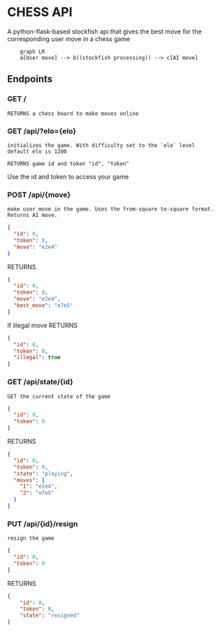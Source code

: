 # CHESS API
A python-flask-based stockfish api that gives the best move for the corresponding user move in a chess game

```mermaid
    graph LR
    a[User move] --> b((stockfish processing)) --> c[AI move]

```

## Endpoints

### GET /
    RETURNS a chess board to make moves online

### GET /api/?elo={elo}
    initializes the game. With difficulty set to the `elo` level
    default elo is 1200

    RETURNS game id and token "id", "token"

Use the id and token to access your game

### POST /api/{move}
    make user move in the game. Uses the from-square to-square format. Returns AI move.
```json
{
  "id": 0,
  "token": 0,
  "move": "e2e4"
}
```
RETURNS
```json
{
  "id": 0,
  "token": 0,
  "move": "e2e4",
  "best_move": "e7e5"
}
```
If illegal move RETURNS
```json
{
  "id": 0,
  "token": 0,
  "illegal": true
}
```

### GET /api/state/{id}
    GET the current state of the game

```json
{
  "id": 0,
  "token": 0
}
```

RETURNS
```json
{
  "id": 0,
  "token": 0,
  "state": "playing",
  "moves": {
    "1": "e2e4",
    "2": "e7e5" 
  }
}
```
### PUT /api/{id}/resign
    resign the game

```json
{
  "id": 0,
  "token": 0
}
```
RETURNS
```json
{
    "id": 0,
    "token": 0,
    "state": "resigned"
}
```